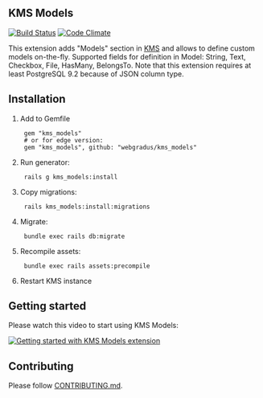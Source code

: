 ## KMS Models

[![Build Status](https://travis-ci.org/apiqcms/kms_models.svg?branch=master)](https://travis-ci.org/apiqcms/kms_models)
[![Code Climate](https://codeclimate.com/github/apiqcms/kms_models/badges/gpa.svg)](https://codeclimate.com/github/apiqcms/kms_models)

This extension adds "Models" section in [KMS](https://github.com/apiqcms/kms) and allows to define custom models on-the-fly. Supported fields for definition in Model: String, Text, Checkbox, File, HasMany, BelongsTo. Note that this extension requires at least PostgreSQL 9.2 because of JSON column type.

## Installation

1. Add to Gemfile

        gem "kms_models"
        # or for edge version:
        gem "kms_models", github: "webgradus/kms_models"

2. Run generator:

        rails g kms_models:install

3. Copy migrations:

        rails kms_models:install:migrations

4. Migrate:

        bundle exec rails db:migrate

5. Recompile assets:

        bundle exec rails assets:precompile

6. Restart KMS instance

## Getting started
Please watch this video to start using KMS Models:

[![Getting started with KMS Models extension](http://img.youtube.com/vi/WPZoWyd-thE/0.jpg)](https://youtu.be/_INzPDZimsA "Getting started with KMS Models extension")

## Contributing

Please follow [CONTRIBUTING.md](CONTRIBUTING.md).
